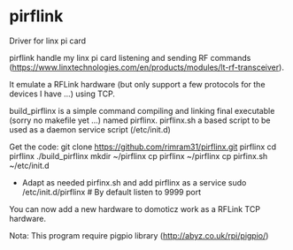 # pirflink
Driver for linx pi card

pirflink handle my linx pi card listening and sending RF commands (https://www.linxtechnologies.com/en/products/modules/lt-rf-transceiver).

It emulate a RFLink hardware (but only support a few protocols for the devices I have ...) using TCP.

build_pirflinx is a simple command compiling and linking final executable (sorry no makefile yet ...) named pirflinx. pirflinx.sh a based script to be used as a daemon service script (/etc/init.d)

Get the code: git clone https://github.com/rimram31/pirflinx.git pirflinx
cd pirflinx
./build_pirflinx
mkdir ~/pirflinx
cp pirflinx ~/pirflinx
cp pirfinx.sh ~/etc/init.d
- Adapt as needed pirfinx.sh and add pirflinx as a service
sudo /etc/init.d/pirflinx # By default listen to 9999 port

You can now add a new hardware to domoticz work as a RFLink TCP hardware.

Nota: This program require pigpio library (http://abyz.co.uk/rpi/pigpio/)
